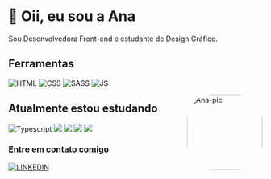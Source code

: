 # 👋 Oii, eu sou a Ana 

Sou Desenvolvedora Front-end e estudante de Design Gráfico.

## Ferramentas

![HTML](https://img.shields.io/badge/HTML5-E34F26?style=for-the-badge&logo=html5&logoColor=white)
![CSS](https://img.shields.io/badge/CSS3-1572B6?style=for-the-badge&logo=css3&logoColor=white)
![SASS](https://img.shields.io/badge/Sass-CC6699?style=for-the-badge&logo=sass&logoColor=white)
![JS](https://img.shields.io/badge/JavaScript-F7DF1E?style=for-the-badge&logo=javascript&logoColor=black)

<div>
  <img align="right" alt="Ana-pic" height="150" style="border-radius:50px;" src="https://cdn.discordapp.com/attachments/770646216290992169/1080455762326851705/ana-gif.gif">
</div>
  
## Atualmente estou estudando 

![Typescript](https://img.shields.io/badge/TypeScript-007ACC?style=for-the-badge&logo=typescript&logoColor=white)
![](https://img.shields.io/badge/Vue.js-35495E?style=for-the-badge&logo=vue.js&logoColor=4FC08D)
![](https://img.shields.io/badge/React-20232A?style=for-the-badge&logo=react&logoColor=61DAFB)
![](https://img.shields.io/badge/Adobe%20Photoshop-31A8FF?style=for-the-badge&logo=Adobe%20Photoshop&logoColor=black)
![](https://img.shields.io/badge/Adobe%20Illustrator-FF9A00?style=for-the-badge&logo=adobe%20illustrator&logoColor=white)

### Entre em contato comigo

[![LINKEDIN](https://img.shields.io/badge/LinkedIn-0077B5?style=for-the-badge&logo=linkedin&logoColor=white 'LINKEDIN')](https://www.linkedin.com/in/analeeos/)


  
